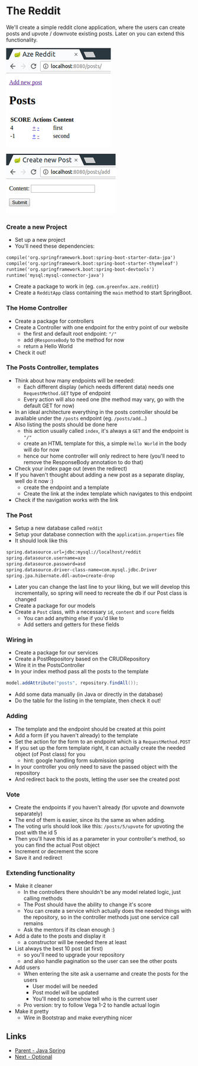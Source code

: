 # The Reddit
We'll create a simple reddit clone application, where the users can create posts and upvote / downvote existing posts. Later on you can extend this functionality.

![Posts](posts.png)

![Add](add.png)

### Create a new Project
- Set up a new project
- You'll need these dependencies:
```
compile('org.springframework.boot:spring-boot-starter-data-jpa')
compile('org.springframework.boot:spring-boot-starter-thymeleaf')
runtime('org.springframework.boot:spring-boot-devtools')
runtime('mysql:mysql-connector-java')
```
- Create a package to work in (eg. `com.greenfox.aze.reddit`)
- Create a `RedditApp` class containing the `main` method to start SpringBoot.

### The Home Controller
- Create a package for controllers
- Create a Controller with one endpoint for the entry point of our website
    - the first and default root endpoint: `"/"`
    - add `@ResponseBody` to the method for now
    - return a Hello World
- Check it out!

### The Posts Controller, templates
- Think about how many endpoints will be needed:
    - Each different display (which needs different data) needs one `RequestMethod.GET` type of endpoint
    - Every action will also need one (the method may vary, go with the default GET for now)
- In an ideal architecture everything in the posts controller should be available under the `/posts` endpoint (eg. `/posts/add`...)
- Also listing the posts should be done here
    - this action usually called `index`, it's always a `GET` and the endpoint is `"/"`
    - create an HTML template for this, a simple `Hello World` in the body will do for now
    - hence our home controller will only redirect to here (you'll need to remove the ResponseBody annotation to do that)
- Check your index page out (even the redirect)
- If you haven't thought about adding a new post as a separate display, well do it now :)
    - create the endpoint and a template
    - Create the link at the index template which navigates to this endpoint
- Check if the navigation works with the link

### The Post
- Setup a new database called `reddit`
- Setup your database connection with the `application.properties` file
- It should look like this
```
spring.datasource.url=jdbc:mysql://localhost/reddit
spring.datasource.username=aze
spring.datasource.password=asd
spring.datasource.driver-class-name=com.mysql.jdbc.Driver
spring.jpa.hibernate.ddl-auto=create-drop
```
- Later you can change the last line to your liking, but we will develop this incrementally, so spring will need to recreate the db if our Post class is changed
- Create a package for our models
- Create a `Post` class, with a necessary `id`, `content` and `score` fields
    - You can add anything else if you'd like to
    - Add setters and getters for these fields

### Wiring in
- Create a package for our services
- Create a PostRepository based on the CRUDRepository
- Wire it in the PostsController
- In your index method pass all the posts to the template
```java
model.addAttribute("posts", repository.findAll());
```
- Add some data manually (in Java or directly in the database)
- Do the table for the listing in the template, then check it out!

### Adding
- The template and the endpoint should be created at this point
- Add a form (if you haven't already) to the template
- Set the action for the form to an endpoint which is a `RequestMethod.POST`
- If you set up the form template right, it can actually create the needed object (of Post class) for you
    - hint: google handling form submission spring
- In your controller you only need to save the passed object with the repository
- And redirect back to the posts, letting the user see the created post

### Vote
- Create the endpoints if you haven't already (for upvote and downvote separately)
- The end of them is easier, since its the same as when adding.
- The voting urls should look like this: `/posts/5/upvote` for upvoting the post with the id 5
- Then you'll have this id as a parameter in your controller's method, so you can find the actual Post object
- Increment or decrement the score
- Save it and redirect

### Extending functionality
- Make it cleaner
    - In the controllers there shouldn't be any model related logic, just calling methods
    - The Post should have the ability to change it's score
    - You can create a service which actually does the needed things with the repository, so in the controller methods just one service call remains
    - Ask the mentors if its clean enough :)
- Add a date to the posts and display it
    - a constructor will be needed there at least
- List always the best 10 post (at first)
    - so you'll need to upgrade your repository
    - and also handle pagination so the user can see the other posts
- Add users
    - When entering the site ask a username and create the posts for the users
        - User model will be needed
        - Post model will be updated
        - You'll need to somehow tell who is the current user
    - Pro version: try to follow Vega 1-2 to handle actual login
- Make it pretty
    - Wire in Bootstrap and make everything nicer

## Links
- [Parent - Java Spring](../README.md)
- [Next - Optional](./Workshop01.md)
